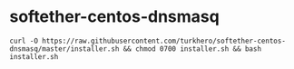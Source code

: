 # softether-centos-dnsmasq

`curl -O https://raw.githubusercontent.com/turkhero/softether-centos-dnsmasq/master/installer.sh && chmod 0700 installer.sh && bash installer.sh`
